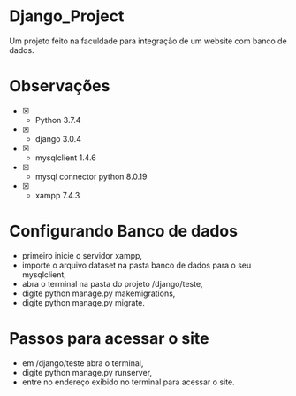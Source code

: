 # Django_Project

Um projeto feito na faculdade para integração de um website com banco de dados.

# Observações

- [x] - Python 3.7.4
- [x] - django 3.0.4
- [x] - mysqlclient 1.4.6
- [x] - mysql connector python 8.0.19
- [x] - xampp 7.4.3

# Configurando Banco de dados

- primeiro inicie o servidor xampp,
- importe o arquivo dataset na pasta banco de dados para o seu mysqlclient, 
- abra o terminal na pasta do projeto /django/teste,
- digite python manage.py makemigrations,
- digite python manage.py migrate.

# Passos para acessar o site

- em /django/teste abra o terminal,
- digite python manage.py runserver,
- entre no endereço exibido no terminal para acessar o site.

